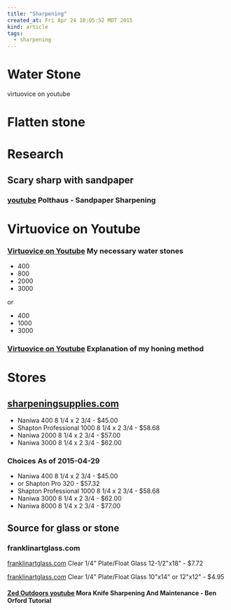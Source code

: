 ```yaml
---
title: "Sharpening"
created_at: Fri Apr 24 10:05:52 MDT 2015
kind: article
tags:
  - sharpening
---
```


# Water Stone

virtuovice on youtube

# Flatten stone

# Research

## Scary sharp with sandpaper

### [youtube](https://www.youtube.com/watch?v=KVF6pUslaeU) Polthaus - Sandpaper Sharpening

# Virtuovice on Youtube

### [Virtuovice on Youtube](https://www.youtube.com/watch?v=AK1anHgnp2o&index=18&list=PLkY9nEs3EhRDhLHDlKu0FG0leZUFIEcc-) My necessary water stones 

* 400
* 800
* 2000
* 3000

or

* 400
* 1000
* 3000

### [Virtuovice on Youtube](https://www.youtube.com/watch?v=C9ckjdnjrk4) Explanation of my honing method 

# Stores

## [sharpeningsupplies.com](http://www.sharpeningsupplies.com/)

* Naniwa 400 8 1/4 x 2 3/4 - $45.00
* Shapton Professional 1000 8 1/4 x 2 3/4 - $58.68
* Naniwa 2000 8 1/4 x 2 3/4 - $57.00
* Naniwa 3000 8 1/4 x 2 3/4 - $62.00


### Choices As of 2015-04-29

* Naniwa 400 8 1/4 x 2 3/4 - $45.00
* or Shapton Pro 320 - $57.32
* Shapton Professional 1000 8 1/4 x 2 3/4 - $58.68
* Naniwa 3000 8 1/4 x 2 3/4 - $62.00
* Naniwa 8000 8 1/4 x 2 3/4 - $77.00

## Source for glass or stone

### franklinartglass.com

[franklinartglass.com](http://www.franklinartglass.com/shop/item.aspx/clear-1-4-plate-float-glass-12-1-2-x18/1162/) Clear 1/4" Plate/Float Glass 12-1/2"x18" - $7.72 


[franklinartglass.com](http://www.franklinartglass.com/shop/item.aspx/clear-1-4-plate-float-glass-10-x14-or-12-x12/1163/) Clear 1/4" Plate/Float Glass 10"x14" or 12"x12" - $4.95 

<h4>
  <a href="https://www.youtube.com/watch?v=s4G0Iym_moA" target="_blank">Zed Outdoors youtube</a>
  Mora Knife Sharpening And Maintenance - Ben Orford Tutorial
</h4>

<!--
html boilerplate
<a href="" target="_blank"></a>
<a name=""></a>
<img src="" width="400px">
<ul>
  <li></li>
</ul>
<pre>
</pre>
<pre><code>
</code></pre>
<math xmlns='http://www.w3.org/1998/Math/MathML' display='block'>
</math>
-->
